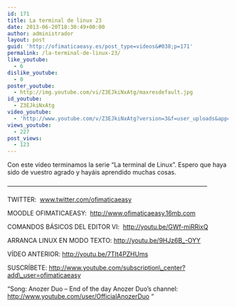 ```yaml
---
id: 171
title: La terminal de linux 23
date: 2013-06-20T18:30:49+00:00
author: administrador
layout: post
guid: 'http://ofimaticaeasy.es/post_type=videos&#038;p=171'
permalink: /la-terminal-de-linux-23/
like_youtube:
  - 6
dislike_youtube:
  - 0
poster_youtube:
  - http://img.youtube.com/vi/Z3EJkiNxAtg/maxresdefault.jpg
id_youtube:
  - Z3EJkiNxAtg
video_youtube:
  - 'http://www.youtube.com/v/Z3EJkiNxAtg?version=3&f=user_uploads&app=youtube_gdata'
views_youtube:
  - 227
post_views:
  - 123
---
```

Con este vídeo terminamos la serie &#8220;La terminal de Linux&#8221;. Espero que haya sido de vuestro agrado y hayáis aprendido muchas cosas.

&#8212;&#8212;&#8212;&#8212;&#8212;&#8212;&#8212;&#8212;&#8212;&#8212;&#8212;&#8212;&#8212;&#8212;&#8212;&#8212;&#8212;&#8212;&#8212;&#8212;&#8212;&#8212;&#8212;&#8212;&#8212;&#8212;&#8212;&#8212;&#8212;&#8212;&#8212;&#8212;&#8211;

TWITTER:  www.twitter.com/ofimaticaeasy

MOODLE OFIMATICAEASY:  http://www.ofimaticaeasy.16mb.com

COMANDOS BÁSICOS DEL EDITOR VI:  http://youtu.be/GWf-miRRixQ

ARRANCA LINUX EN MODO TEXTO: http://youtu.be/9HJz6B_-OYY

VÍDEO ANTERIOR: http://youtu.be/7TIt4PZHUms

SUSCRÍBETE: http://www.youtube.com/subscription\_center?add\_user=ofimaticaeasy

&#8220;Song: Anozer Duo &#8211; End of the day Anozer Duo&#8217;s channel: http://www.youtube.com/user/OfficialAnozerDuo &#8220;